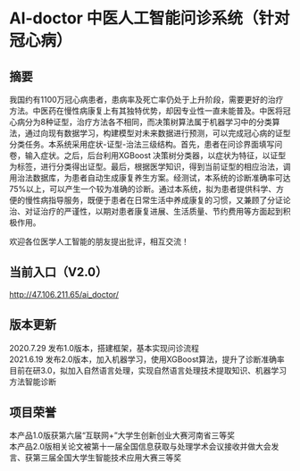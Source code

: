 # AI-doctor 中医人工智能问诊系统（针对冠心病）
## 摘要
我国约有1100万冠心病患者，患病率及死亡率仍处于上升阶段，需要更好的治疗方法。中医药在慢性病康复上有其独特优势，却因专业性一直未能普及。中医将冠心病分为8种证型，治疗方法各不相同，而决策树算法属于机器学习中的分类算法，通过向现有数据学习，构建模型对未来数据进行预测，可以完成冠心病的证型分类任务。本系统采用症状-证型-治法三级结构。首先，患者在问诊界面填写问卷，输入症状。之后，后台利用XGBoost 决策树分类器，以症状为特征，以证型为标签，进行分类得出证型。最后，根据医学知识，得到当前证型的相应治法，调用治法数据库，为患者自动生成康复养生方案。经测试，本系统的诊断准确率可达75%以上，可以产生一个较为准确的诊断。通过本系统，拟为患者提供科学、方便的慢性病指导服务，既便于患者在日常生活中养成康复的习惯，又兼顾了分证论治、对证治疗的严谨性，以期对患者康复进展、生活质量、节约费用等方面起到积极作用。  

欢迎各位医学人工智能的朋友提出批评，相互交流！  

## 当前入口（V2.0）
http://47.106.211.65/ai_doctor/  

## 版本更新
2020.7.29 发布1.0版本，搭建框架，基本实现问诊流程  
2021.6.19 发布2.0版本，加入机器学习，使用XGBoost算法，提升了诊断准确率  
目前在研3.0，拟加入自然语言处理，实现自然语言处理技术提取知识、机器学习方法智能诊断  

## 项目荣誉
本产品1.0版获第六届“互联网+”大学生创新创业大赛河南省三等奖  
本产品2.0版相关论文被第十一届全国信息获取与处理学术会议接收并做大会发言、获第三届全国大学生智能技术应用大赛三等奖  
